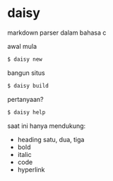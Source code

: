 # daisy
markdown parser dalam bahasa c

awal mula
```bash
$ daisy new
```

bangun situs
```bash
$ daisy build
```

pertanyaan?
```bash
$ daisy help
```

saat ini hanya mendukung:
- heading satu, dua, tiga
- bold
- italic
- code
- hyperlink
